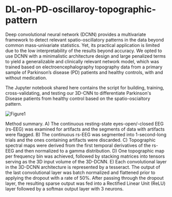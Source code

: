 # DL-on-PD-oscillaroy-topographic-pattern
Deep convolutional neural network (DCNN) provides a multivariate framework to detect relevant spatio-oscillatory patterns in the data beyond common mass-univariate statistics. Yet, its practical application is limited due to the low interpretability of the results beyond accuracy. We opted to use DCNN with a minimalistic architecture design and large penalized terms to yield a generalizable and clinically relevant network model, which was trained based on electroencephalography topography data from a primary sample of Parkinson’s disease (PD) patients and healthy controls, with and without medication. 

The Jupyter notebook shared here contains the script for building, training, cross-validating, and testing our 3D-CNN to differentiate Parkinson's Disease patients from healthy control based on the spatio-oscialtory pattern. 

![Figure1](https://github.com/Behzad-Iravani/DL-on-PD-oscillaroy-topographic-pattern/assets/7909726/5dab3adc-1726-4616-984a-05409faaef45)

Method summary. A) The continuous resting-state eyes-open/-closed EEG (rs-EEG) was examined for artifacts and the segments of data with artifacts were flagged. B) The continuous rs-EEG was segmented into 1-second-long trials and the ones containing artifacts were discarded. C) Topographic spectral maps were derived from the first temporal derivatives of the rs-EEG and then normalized to a gamma distribution. D) One topographic map per frequency bin was achieved, followed by stacking matrices into tensors serving as the 3D input volume of the 3D-DCNN. E) Each convolutional layer in the 3D-DCNN architecture is represented by a tesseract. The output of the last convolutional layer was batch normalized and flattened prior to applying the dropout with a rate of 50%. After passing through the dropout layer, the resulting sparse output was fed into a Rectified Linear Unit (ReLU) layer followed by a softmax output layer with 3 neurons.    
